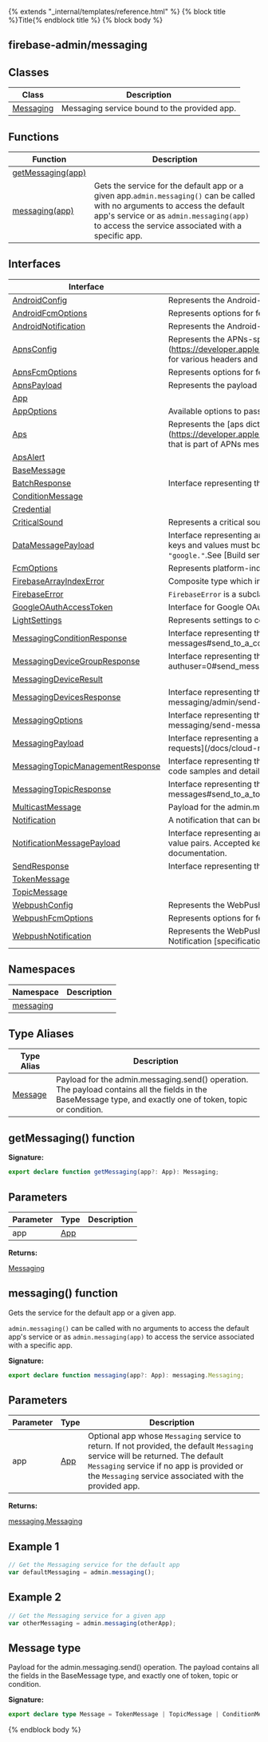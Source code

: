{% extends "_internal/templates/reference.html" %}
{% block title %}Title{% endblock title %}
{% block body %}

## firebase-admin/messaging

## Classes

|  Class | Description |
|  --- | --- |
|  [Messaging](./firebase-admin_messaging.messaging.md#messaging_class) | Messaging service bound to the provided app. |

## Functions

|  Function | Description |
|  --- | --- |
|  [getMessaging(app)](./firebase-admin_messaging.md#getmessaging_function) |  |
|  [messaging(app)](./firebase-admin_messaging.md#messaging_function) | Gets the  service for the default app or a given app.<code>admin.messaging()</code> can be called with no arguments to access the default app's  service or as <code>admin.messaging(app)</code> to access the  service associated with a specific app. |

## Interfaces

|  Interface | Description |
|  --- | --- |
|  [AndroidConfig](./firebase-admin_messaging.androidconfig.md#androidconfig_interface) | Represents the Android-specific options that can be included in an . |
|  [AndroidFcmOptions](./firebase-admin_messaging.androidfcmoptions.md#androidfcmoptions_interface) | Represents options for features provided by the FCM SDK for Android. |
|  [AndroidNotification](./firebase-admin_messaging.androidnotification.md#androidnotification_interface) | Represents the Android-specific notification options that can be included in . |
|  [ApnsConfig](./firebase-admin_messaging.apnsconfig.md#apnsconfig_interface) | Represents the APNs-specific options that can be included in an . Refer to \[Apple documentation\](https://developer.apple.com/library/content/documentation/NetworkingInternet/Conceptual/RemoteNotificationsPG/CommunicatingwithAPNs.html) for various headers and payload fields supported by APNs. |
|  [ApnsFcmOptions](./firebase-admin_messaging.apnsfcmoptions.md#apnsfcmoptions_interface) | Represents options for features provided by the FCM SDK for iOS. |
|  [ApnsPayload](./firebase-admin_messaging.apnspayload.md#apnspayload_interface) | Represents the payload of an APNs message. Mainly consists of the <code>aps</code> dictionary. But may also contain other arbitrary custom keys. |
|  [App](./firebase-admin_messaging.app.md#app_interface) |  |
|  [AppOptions](./firebase-admin_messaging.appoptions.md#appoptions_interface) | Available options to pass to \[<code>initializeApp()</code>\](admin\#.initializeApp). |
|  [Aps](./firebase-admin_messaging.aps.md#aps_interface) | Represents the \[aps dictionary\](https://developer.apple.com/library/content/documentation/NetworkingInternet/Conceptual/RemoteNotificationsPG/PayloadKeyReference.html) that is part of APNs messages. |
|  [ApsAlert](./firebase-admin_messaging.apsalert.md#apsalert_interface) |  |
|  [BaseMessage](./firebase-admin_messaging.basemessage.md#basemessage_interface) |  |
|  [BatchResponse](./firebase-admin_messaging.batchresponse.md#batchresponse_interface) | Interface representing the server response from the  and  methods. |
|  [ConditionMessage](./firebase-admin_messaging.conditionmessage.md#conditionmessage_interface) |  |
|  [Credential](./firebase-admin_messaging.credential.md#credential_interface) |  |
|  [CriticalSound](./firebase-admin_messaging.criticalsound.md#criticalsound_interface) | Represents a critical sound configuration that can be included in the <code>aps</code> dictionary of an APNs payload. |
|  [DataMessagePayload](./firebase-admin_messaging.datamessagepayload.md#datamessagepayload_interface) | Interface representing an FCM legacy API data message payload. Data messages let developers send up to 4KB of custom key-value pairs. The keys and values must both be strings. Keys can be any custom string, except for the following reserved strings:<!-- -->\* <code>&quot;from&quot;</code> \* Anything starting with <code>&quot;google.&quot;</code>.<!-- -->See \[Build send requests\](/docs/cloud-messaging/send-message) for code samples and detailed documentation. |
|  [FcmOptions](./firebase-admin_messaging.fcmoptions.md#fcmoptions_interface) | Represents platform-independent options for features provided by the FCM SDKs. |
|  [FirebaseArrayIndexError](./firebase-admin_messaging.firebasearrayindexerror.md#firebasearrayindexerror_interface) | Composite type which includes both a <code>FirebaseError</code> object and an index which can be used to get the errored item. |
|  [FirebaseError](./firebase-admin_messaging.firebaseerror.md#firebaseerror_interface) | <code>FirebaseError</code> is a subclass of the standard JavaScript <code>Error</code> object. In addition to a message string and stack trace, it contains a string code. |
|  [GoogleOAuthAccessToken](./firebase-admin_messaging.googleoauthaccesstoken.md#googleoauthaccesstoken_interface) | Interface for Google OAuth 2.0 access tokens. |
|  [LightSettings](./firebase-admin_messaging.lightsettings.md#lightsettings_interface) | Represents settings to control notification LED that can be included in . |
|  [MessagingConditionResponse](./firebase-admin_messaging.messagingconditionresponse.md#messagingconditionresponse_interface) | Interface representing the server response from the legacy  method.<!-- -->See \[Send to a condition\](/docs/cloud-messaging/admin/send-messages\#send\_to\_a\_condition) for code samples and detailed documentation. |
|  [MessagingDeviceGroupResponse](./firebase-admin_messaging.messagingdevicegroupresponse.md#messagingdevicegroupresponse_interface) | Interface representing the server response from the  method.<!-- -->See \[Send messages to device groups\](/docs/cloud-messaging/send-message?authuser=0\#send\_messages\_to\_device\_groups) for code samples and detailed documentation. |
|  [MessagingDeviceResult](./firebase-admin_messaging.messagingdeviceresult.md#messagingdeviceresult_interface) |  |
|  [MessagingDevicesResponse](./firebase-admin_messaging.messagingdevicesresponse.md#messagingdevicesresponse_interface) | Interface representing the status of a message sent to an individual device via the FCM legacy APIs.<!-- -->See \[Send to individual devices\](/docs/cloud-messaging/admin/send-messages\#send\_to\_individual\_devices) for code samples and detailed documentation. |
|  [MessagingOptions](./firebase-admin_messaging.messagingoptions.md#messagingoptions_interface) | Interface representing the options that can be provided when sending a message via the FCM legacy APIs.<!-- -->See \[Build send requests\](/docs/cloud-messaging/send-message) for code samples and detailed documentation. |
|  [MessagingPayload](./firebase-admin_messaging.messagingpayload.md#messagingpayload_interface) | Interface representing a Firebase Cloud Messaging message payload. One or both of the <code>data</code> and <code>notification</code> keys are required.<!-- -->See \[Build send requests\](/docs/cloud-messaging/send-message) for code samples and detailed documentation. |
|  [MessagingTopicManagementResponse](./firebase-admin_messaging.messagingtopicmanagementresponse.md#messagingtopicmanagementresponse_interface) | Interface representing the server response from the  and  methods.<!-- -->See \[Manage topics from the server\](/docs/cloud-messaging/manage-topics) for code samples and detailed documentation. |
|  [MessagingTopicResponse](./firebase-admin_messaging.messagingtopicresponse.md#messagingtopicresponse_interface) | Interface representing the server response from the legacy  method.<!-- -->See \[Send to a topic\](/docs/cloud-messaging/admin/send-messages\#send\_to\_a\_topic) for code samples and detailed documentation. |
|  [MulticastMessage](./firebase-admin_messaging.multicastmessage.md#multicastmessage_interface) | Payload for the admin.messaing.sendMulticast() method. The payload contains all the fields in the BaseMessage type, and a list of tokens. |
|  [Notification](./firebase-admin_messaging.notification.md#notification_interface) | A notification that can be included in . |
|  [NotificationMessagePayload](./firebase-admin_messaging.notificationmessagepayload.md#notificationmessagepayload_interface) | Interface representing an FCM legacy API notification message payload. Notification messages let developers send up to 4KB of predefined key-value pairs. Accepted keys are outlined below.<!-- -->See \[Build send requests\](/docs/cloud-messaging/send-message) for code samples and detailed documentation. |
|  [SendResponse](./firebase-admin_messaging.sendresponse.md#sendresponse_interface) | Interface representing the status of an individual message that was sent as part of a batch request. |
|  [TokenMessage](./firebase-admin_messaging.tokenmessage.md#tokenmessage_interface) |  |
|  [TopicMessage](./firebase-admin_messaging.topicmessage.md#topicmessage_interface) |  |
|  [WebpushConfig](./firebase-admin_messaging.webpushconfig.md#webpushconfig_interface) | Represents the WebPush protocol options that can be included in an . |
|  [WebpushFcmOptions](./firebase-admin_messaging.webpushfcmoptions.md#webpushfcmoptions_interface) | Represents options for features provided by the FCM SDK for Web (which are not part of the Webpush standard). |
|  [WebpushNotification](./firebase-admin_messaging.webpushnotification.md#webpushnotification_interface) | Represents the WebPush-specific notification options that can be included in . This supports most of the standard options as defined in the Web Notification \[specification\](https://developer.mozilla.org/en-US/docs/Web/API/notification/Notification). |

## Namespaces

|  Namespace | Description |
|  --- | --- |
|  [messaging](./firebase-admin_messaging.md#messaging_namespace) |  |

## Type Aliases

|  Type Alias | Description |
|  --- | --- |
|  [Message](./firebase-admin_messaging.md#message_type) | Payload for the admin.messaging.send() operation. The payload contains all the fields in the BaseMessage type, and exactly one of token, topic or condition. |

## getMessaging() function

<b>Signature:</b>

```typescript
export declare function getMessaging(app?: App): Messaging;
```

## Parameters

|  Parameter | Type | Description |
|  --- | --- | --- |
|  app | [App](./firebase-admin_.app.md#app_interface) |  |

<b>Returns:</b>

[Messaging](./firebase-admin_.messaging.md#messaging_class)

## messaging() function

Gets the  service for the default app or a given app.

`admin.messaging()` can be called with no arguments to access the default app's  service or as `admin.messaging(app)` to access the  service associated with a specific app.

<b>Signature:</b>

```typescript
export declare function messaging(app?: App): messaging.Messaging;
```

## Parameters

|  Parameter | Type | Description |
|  --- | --- | --- |
|  app | [App](./firebase-admin_.app.md#app_interface) | Optional app whose <code>Messaging</code> service to return. If not provided, the default <code>Messaging</code> service will be returned. The default <code>Messaging</code> service if no app is provided or the <code>Messaging</code> service associated with the provided app. |

<b>Returns:</b>

[messaging.Messaging](./firebase-admin_messaging.md#messagingmessaging_type)

## Example 1


```javascript
// Get the Messaging service for the default app
var defaultMessaging = admin.messaging();

```

## Example 2


```javascript
// Get the Messaging service for a given app
var otherMessaging = admin.messaging(otherApp);

```

## Message type

Payload for the admin.messaging.send() operation. The payload contains all the fields in the BaseMessage type, and exactly one of token, topic or condition.

<b>Signature:</b>

```typescript
export declare type Message = TokenMessage | TopicMessage | ConditionMessage;
```
{% endblock body %}
